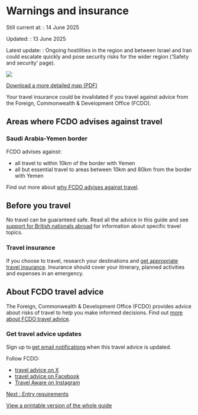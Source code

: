 # Warnings and insurance

Still current at:
:   14 June 2025

Updated:
:   13 June 2025

Latest update:
:   Ongoing hostilities in the region and between Israel and Iran could escalate quickly and pose security risks for the wider region (‘Safety and security’ page).

![](https://assets.publishing.service.gov.uk/media/681a1ee1fb59a222d4f17336/FCDO__TA__034_-_Saudi_Arabia_Travel_Advice_Ed3__WEB_.jpg)


[Download a more detailed map (PDF)](https://assets.publishing.service.gov.uk/media/681a1ee2fb59a222d4f17337/FCDO__TA__034_-_Saudi_Arabia_Travel_Advice_Ed3.pdf)

Your travel insurance could be invalidated if you travel against advice from the Foreign, Commonwealth & Development Office (FCDO).

## Areas where FCDO advises against travel

### Saudi Arabia-Yemen border

FCDO advises against:

* all travel to within 10km of the border with Yemen
* all but essential travel to areas between 10km and 80km from the border with Yemen

Find out more about [why FCDO advises against travel](/foreign-travel-advice/saudi-arabia/regional-risks).

## Before you travel

No travel can be guaranteed safe. Read all the advice in this guide and see [support for British nationals abroad](https://www.gov.uk/government/collections/support-for-british-nationals-abroad) for information about specific travel topics.

### Travel insurance

If you choose to travel, research your destinations and [get appropriate travel insurance](https://www.gov.uk/guidance/foreign-travel-insurance). Insurance should cover your itinerary, planned activities and expenses in an emergency.

## About FCDO travel advice

The Foreign, Commonwealth & Development Office (FCDO) provides advice about risks of travel to help you make informed decisions. Find out [more about FCDO travel advice](https://www.gov.uk/guidance/about-foreign-commonwealth-development-office-travel-advice).

### Get travel advice updates

Sign up to [get email notifications](https://www.gov.uk/foreign-travel-advice/saudi-arabia/email-signup) when this travel advice is updated.

Follow FCDO:

* [travel advice on X](https://x.com/fcdotravelgovuk)
* [travel advice on Facebook](https://www.facebook.com/FCDOTravel/)
* [Travel Aware on Instagram](https://www.instagram.com/accounts/login/?next=https%3A%2F%2Fwww.instagram.com%2Ftravelaware%2F&is_from_rle)

[Next
:
Entry requirements](/foreign-travel-advice/saudi-arabia/entry-requirements)

[View a printable version of the whole guide](/foreign-travel-advice/saudi-arabia/print)